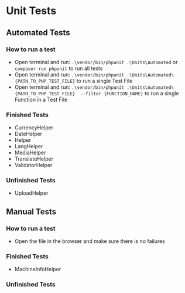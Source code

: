 # Unit Tests

## Automated Tests

### How to run a test

- Open terminal and run: `.\vendor/bin/phpunit .\Units\Automated` or `composer run phpunit` to run all tests
- Open terminal and run: `.\vendor/bin/phpunit .\Units\Automated\{PATH_TO_PHP_TEST_FILE}` to run a single Test File
- Open terminal and run: `.\vendor/bin/phpunit .\Units\Automated\{PATH_TO_PHP_TEST_FILE}  --filter {FUNCTION_NAME}` to run a single Function in a Test File

### Finished Tests

- CurrencyHelper
- DateHelper
- Helper
- LangHelper
- MediaHelper
- TranslateHelper
- ValidatorHelper

### Unfinished Tests

- UploadHelper

## Manual Tests

### How to run a test

- Open the file in the browser and make sure there is no failures

### Finished Tests

- MachineInfoHelper

### Unfinished Tests
